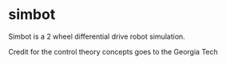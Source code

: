 simbot
======

Simbot is a 2 wheel differential drive robot simulation.

Credit for the control theory concepts goes to the Georgia Tech
